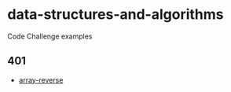 # data-structures-and-algorithms

Code Challenge examples

## 401

- [array-reverse](challenges/arrayReverse/array-reverse.js)
